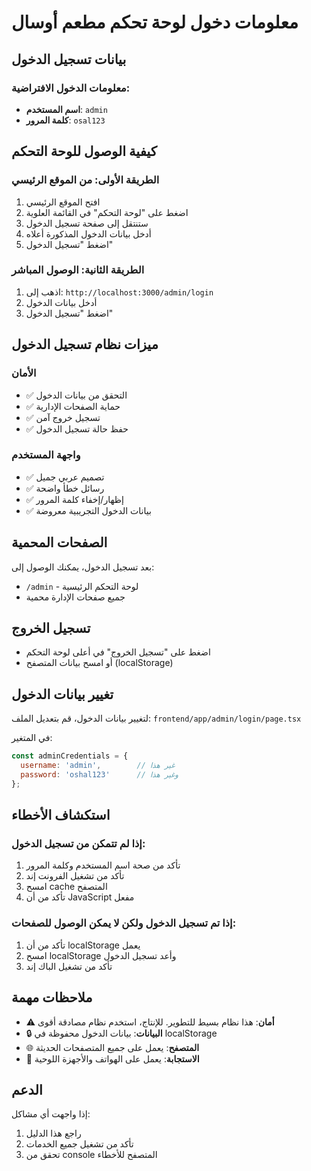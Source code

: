 # معلومات دخول لوحة تحكم مطعم أوسال

## بيانات تسجيل الدخول

### معلومات الدخول الافتراضية:
- **اسم المستخدم**: `admin`
- **كلمة المرور**: `osal123`

## كيفية الوصول للوحة التحكم

### الطريقة الأولى: من الموقع الرئيسي
1. افتح الموقع الرئيسي
2. اضغط على "لوحة التحكم" في القائمة العلوية
3. ستنتقل إلى صفحة تسجيل الدخول
4. أدخل بيانات الدخول المذكورة أعلاه
5. اضغط "تسجيل الدخول"

### الطريقة الثانية: الوصول المباشر
1. اذهب إلى: `http://localhost:3000/admin/login`
2. أدخل بيانات الدخول
3. اضغط "تسجيل الدخول"

## ميزات نظام تسجيل الدخول

### الأمان
- ✅ التحقق من بيانات الدخول
- ✅ حماية الصفحات الإدارية
- ✅ تسجيل خروج آمن
- ✅ حفظ حالة تسجيل الدخول

### واجهة المستخدم
- ✅ تصميم عربي جميل
- ✅ رسائل خطأ واضحة
- ✅ إظهار/إخفاء كلمة المرور
- ✅ بيانات الدخول التجريبية معروضة

## الصفحات المحمية

بعد تسجيل الدخول، يمكنك الوصول إلى:
- `/admin` - لوحة التحكم الرئيسية
- جميع صفحات الإدارة محمية

## تسجيل الخروج

- اضغط على "تسجيل الخروج" في أعلى لوحة التحكم
- أو امسح بيانات المتصفح (localStorage)

## تغيير بيانات الدخول

لتغيير بيانات الدخول، قم بتعديل الملف:
`frontend/app/admin/login/page.tsx`

في المتغير:
```javascript
const adminCredentials = {
  username: 'admin',        // غير هذا
  password: 'oshal123'      // وغير هذا
};
```

## استكشاف الأخطاء

### إذا لم تتمكن من تسجيل الدخول:
1. تأكد من صحة اسم المستخدم وكلمة المرور
2. تأكد من تشغيل الفرونت إند
3. امسح cache المتصفح
4. تأكد من أن JavaScript مفعل

### إذا تم تسجيل الدخول ولكن لا يمكن الوصول للصفحات:
1. تأكد من أن localStorage يعمل
2. امسح localStorage وأعد تسجيل الدخول
3. تأكد من تشغيل الباك إند

## ملاحظات مهمة

- ⚠️ **أمان**: هذا نظام بسيط للتطوير. للإنتاج، استخدم نظام مصادقة أقوى
- 🔒 **البيانات**: بيانات الدخول محفوظة في localStorage
- 🌐 **المتصفح**: يعمل على جميع المتصفحات الحديثة
- 📱 **الاستجابة**: يعمل على الهواتف والأجهزة اللوحية

## الدعم

إذا واجهت أي مشاكل:
1. راجع هذا الدليل
2. تأكد من تشغيل جميع الخدمات
3. تحقق من console المتصفح للأخطاء
